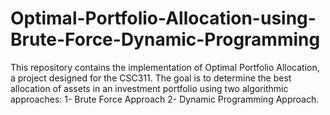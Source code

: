 # Optimal-Portfolio-Allocation-using-Brute-Force-Dynamic-Programming
This repository contains the implementation of Optimal Portfolio Allocation, a project designed for the CSC311. The goal is to determine the best allocation of assets in an investment portfolio using two algorithmic approaches: 1- Brute Force Approach  2- Dynamic Programming Approach.
